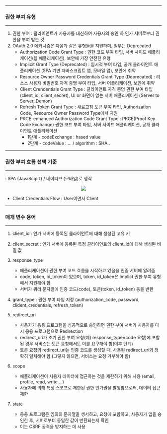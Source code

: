 -----
### 권한 부여 유형
-----
1. 권한 부여 : 클라이언트가 사용자를 대신하여 사용자의 승인 하 인가 서버로부터 권한을 부여 받는 것
2. OAuth 2.0 메커니즘은 다음과 같은 유형들을 지원하며, 일부는 Deprecated
   - Authorization Code Grant Type : 권한 코드 부여 타입, 서버 사이드 애플리케이션(웹 애플리케이션), 보안에 가장 안전한 유형
   - Implicit Grant Type (Deprecated) : 임시적 부여 타입, 공개 클라이언트 애플리케이션 (SPA 기반 자바스크립트 앱, 모바일 앱), 보안에 취약
   - Resource Owner Password Credentials Grant Type (Deprecated) : 리소스 사용자 비밀번호 자격 증명 부여 타입, 서버 어플리케이션, 보안에 취약
   - Client Crendentials Grant Type : 클라이언트 자격 증명 권한 부여 타입(client_id, client_secret), UI or 화면이 없는 서버 애플리케이션 (Server to Server, Demon)
   - Refresh Token Grant Type : 새로고침 토큰 부여 타입, Authorization Code, Resource Owner Password Type에서 지원
   - PKCE-enhanced Authorization Code Grant Type : PKCE(Proof Key Code Exchange) 권한 코드 부여 타입, 서버 사이드 애플리케이션, 공개 클라이언트 애플리케이션
     + 1단계 - codeExchange : hased value
     + 2단계 - codeValue : ... / algorithm : SHA..

-----
### 권한 부여 흐름 선택 기준
-----
: SPA (JavaSciprt) / 네이티브 (모바일)로 생각

<div align="center">
<img src="https://github.com/user-attachments/assets/d4eb5160-8406-4393-a7b1-872fa54be54a">
</div>

- Client Credentials Flow : User이면서 Client

-----
### 매개 변수 용어
-----
1. client_id : 인가 서버에 등록된 클라이언트에 대해 생성된 고유 키
2. client_secret : 인가 서버에 등록된 특정 클라이언트의 client_id에 대해 생성된 비밀 값
3. response_type
   - 애플리케이션이 권한 부여 코드 흐름을 시작하고 있음을 인증 서버에 알려줌
   - code, token, id_token이 있으며, token, id_token은 Implict 권한 부여 유형에서 지원해야 함
   - 서버가 쿼리 문자열에 인증 코드(code), 토큰(token, id_token) 등을 반환

4. grant_type : 권한 부여 타입 지정 (authorization_code, password, clident_credentials, refresh_token)
5. redirect_uri
   - 사용자가 응용 프로그램을 성공적으로 승인하면 권한 부여 서버가 사용자를 다시 응용 프로그램으로 Redirection
   - redirect_uri가 초기 권한 부여 요청(예) response_type=code 요청)에 포함된 경우 서비스는 토큰 요청에서도 이를 요구해야 함(이후 단계)
   - 토큰 요청의 redirect_uri는 인증 코드를 생성할 때, 사용된 redirect_uri와 정확히 일치해야 함 (그렇지 않으면, 서비스는 요청 거부해야 함)

6. scope
   - 애플리케이션이 사용자 데이터에 접근하는 것을 제한하기 위해 사용 (email, profile, read, write ...)
   - 사용자에 의해 특정 스코프로 제한된 권한 인가권을 발행함으로써, 데이터 접근 제한

7. state
   - 응용 프로그램은 임의의 문자열을 생서하고, 요청에 포함하고, 사용자가 앱을 승인한 후, 서버로부터 동일한 값이 반환되는지 확인
   - 이는 CSRF 공격을 방지하는 데 사용


